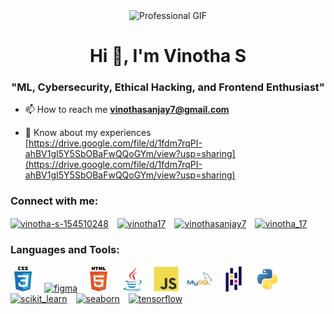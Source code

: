 <div align="center">
  <img height="200" width="300" src="https://i.giphy.com/media/v1.Y2lkPTc5MGI3NjExN2x2NmJ6eG9yZWE3d3ptZjljZDc3NW1nZnRqdGt1NGJhNTB2enJ4eiZlcD12MV9pbnRlcm5hbF9naWZfYnlfaWQmY3Q9Zw/1XCcD9VLQZ2Io/giphy.gif" alt="Professional GIF" />
</div>
<h1 align="center">Hi 👋, I'm Vinotha S</h1>
<h3 align="center">"ML, Cybersecurity, Ethical Hacking, and Frontend Enthusiast"</h3>


- 📫 How to reach me **vinothasanjay7@gmail.com**

- 📄 Know about my experiences [https://drive.google.com/file/d/1fdm7rqPI-ahBV1gI5Y5SbOBaFwQQoGYm/view?usp=sharing](https://drive.google.com/file/d/1fdm7rqPI-ahBV1gI5Y5SbOBaFwQQoGYm/view?usp=sharing)

<h3 align="left">Connect with me:</h3>
<p align="left">
  <a href="https://linkedin.com/in/vinotha-s-154510248" target="blank"><img align="center" src="https://raw.githubusercontent.com/rahuldkjain/github-profile-readme-generator/master/src/images/icons/Social/linked-in-alt.svg" alt="vinotha-s-154510248" height="30" width="40" style="margin-right: 10px;" /></a>
  <a href="https://www.codechef.com/users/vinotha17" target="blank"><img align="center" src="https://cdn.jsdelivr.net/npm/simple-icons@3.1.0/icons/codechef.svg" alt="vinotha17" height="30" width="40" style="margin-right: 10px;" /></a>
  <a href="https://www.hackerrank.com/vinothasanjay7" target="blank"><img align="center" src="https://raw.githubusercontent.com/rahuldkjain/github-profile-readme-generator/master/src/images/icons/Social/hackerrank.svg" alt="vinothasanjay7" height="30" width="40" style="margin-right: 10px;" /></a>
  <a href="https://www.leetcode.com/vinotha_17" target="blank"><img align="center" src="https://raw.githubusercontent.com/rahuldkjain/github-profile-readme-generator/master/src/images/icons/Social/leet-code.svg" alt="vinotha_17" height="30" width="40" style="margin-right: 10px;" /></a>
</p>


<h3 align="left">Languages and Tools:</h3>
<p align="left">
  <a href="https://www.w3schools.com/css/" target="_blank" rel="noreferrer"><img src="https://raw.githubusercontent.com/devicons/devicon/master/icons/css3/css3-original-wordmark.svg" alt="css3" width="40" height="40" style="margin-right: 10px;"></a>
  <a href="https://www.figma.com/" target="_blank" rel="noreferrer"><img src="https://www.vectorlogo.zone/logos/figma/figma-icon.svg" alt="figma" width="40" height="40" style="margin-right: 10px;"></a>
  <a href="https://www.w3.org/html/" target="_blank" rel="noreferrer"><img src="https://raw.githubusercontent.com/devicons/devicon/master/icons/html5/html5-original-wordmark.svg" alt="html5" width="40" height="40" style="margin-right: 10px;"></a>
  <a href="https://www.java.com" target="_blank" rel="noreferrer"><img src="https://raw.githubusercontent.com/devicons/devicon/master/icons/java/java-original.svg" alt="java" width="40" height="40" style="margin-right: 10px;"></a>
  <a href="https://developer.mozilla.org/en-US/docs/Web/JavaScript" target="_blank" rel="noreferrer"><img src="https://raw.githubusercontent.com/devicons/devicon/master/icons/javascript/javascript-original.svg" alt="javascript" width="40" height="40" style="margin-right: 10px;"></a>
  <a href="https://www.mysql.com/" target="_blank" rel="noreferrer"><img src="https://raw.githubusercontent.com/devicons/devicon/master/icons/mysql/mysql-original-wordmark.svg" alt="mysql" width="40" height="40" style="margin-right: 10px;"></a>
  <a href="https://pandas.pydata.org/" target="_blank" rel="noreferrer"><img src="https://raw.githubusercontent.com/devicons/devicon/2ae2a900d2f041da66e950e4d48052658d850630/icons/pandas/pandas-original.svg" alt="pandas" width="40" height="40" style="margin-right: 10px;"></a>
  <a href="https://www.python.org" target="_blank" rel="noreferrer"><img src="https://raw.githubusercontent.com/devicons/devicon/master/icons/python/python-original.svg" alt="python" width="40" height="40" style="margin-right: 10px;"></a>
  <a href="https://scikit-learn.org/" target="_blank" rel="noreferrer"><img src="https://upload.wikimedia.org/wikipedia/commons/0/05/Scikit_learn_logo_small.svg" alt="scikit_learn" width="40" height="40" style="margin-right: 10px;"></a>
  <a href="https://seaborn.pydata.org/" target="_blank" rel="noreferrer"><img src="https://seaborn.pydata.org/_images/logo-mark-lightbg.svg" alt="seaborn" width="40" height="40" style="margin-right: 10px;"></a>
  <a href="https://www.tensorflow.org" target="_blank" rel="noreferrer"><img src="https://www.vectorlogo.zone/logos/tensorflow/tensorflow-icon.svg" alt="tensorflow" width="40" height="40" style="margin-right: 10px;"></a>
</p>
